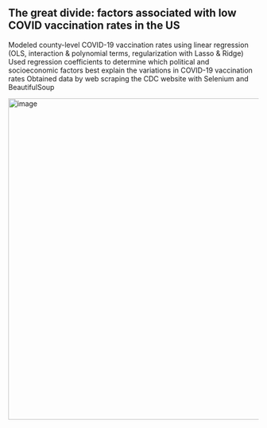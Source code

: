 ## The great divide: factors associated with low COVID vaccination rates in the US 

Modeled county-level COVID-19 vaccination rates using linear regression (OLS, interaction & polynomial terms, regularization with Lasso & Ridge)
Used regression coefficients to determine which political and socioeconomic factors best explain the variations in COVID-19 vaccination rates
Obtained data by web scraping the CDC website with Selenium and BeautifulSoup

<img width="645" alt="image" src="https://user-images.githubusercontent.com/79233614/141606271-6579415b-a1ae-43a6-b458-40e2416a2631.png">
